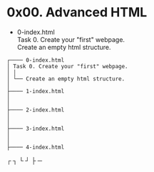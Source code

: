 # 0x00. Advanced HTML #
- 0-index.html\
Task 0. Create your "first" webpage.\
Create an empty html structure.
```
┌──── 0-index.html
│ Task 0. Create your "first" webpage.
│ │
│ └── Create an empty html structure.
│
├──── 1-index.html
│
│
├──── 2-index.html
│
│
├──── 3-index.html
│
│
├──── 4-index.html
```
┌ ┐ └ ┘ ├ ─
